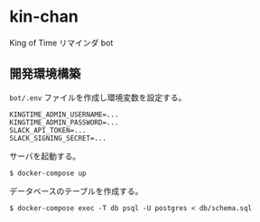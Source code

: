 # kin-chan
King of Time リマインダ bot

## 開発環境構築
`bot/.env` ファイルを作成し環境変数を設定する。

``` :.env
KINGTIME_ADMIN_USERNAME=...
KINGTIME_ADMIN_PASSWORD=...
SLACK_API_TOKEN=...
SLACK_SIGNING_SECRET=...
```

サーバを起動する。

``` console
$ docker-compose up
```

データベースのテーブルを作成する。

``` console
$ docker-compose exec -T db psql -U postgres < db/schema.sql
```